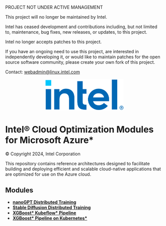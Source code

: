 PROJECT NOT UNDER ACTIVE MANAGEMENT

This project will no longer be maintained by Intel.

Intel has ceased development and contributions including, but not limited to, maintenance, bug fixes, new releases, or updates, to this project.  

Intel no longer accepts patches to this project.

If you have an ongoing need to use this project, are interested in independently developing it, or would like to maintain patches for the open source software community, please create your own fork of this project.  

Contact: webadmin@linux.intel.com
<p align="center">
  <img src="assets/logo-classicblue-800px.png" alt="Intel Logo" width="250"/>
</p>

# Intel® Cloud Optimization Modules for Microsoft Azure*

© Copyright 2024, Intel Corporation

This repository contains reference architectures designed to facilitate building and deploying efficient and scalable cloud-native applications that are optimized for use on the Azure cloud.

## Modules
- **[nanoGPT Distributed Training](distributed-training/nlp/README.md)**
- **[Stable Diffusion Distributed Training](distributed-training/stable-diffusion/README.md)**
- **[XGBoost* Kubeflow* Pipeline](kubeflow/pipelines/XGBoost/README.md)**
- **[XGBoost* Pipeline on Kubernetes*](kubernetes/README.md)**